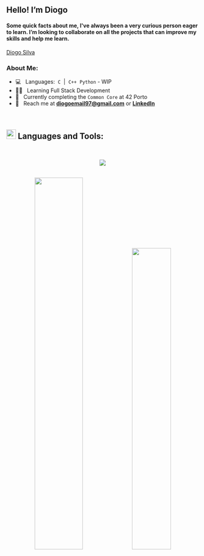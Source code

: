 ## Hello! I’m Diogo
<h4 align="left">Some quick facts about me, I've always been a very curious person eager to learn.
I’m looking to collaborate on all the projects that can improve my skills and help me learn.</h4>

<!--<script src="https://platform.linkedin.com/badges/js/profile.js" async defer type="text/javascript"></script>-->

<div class="badge-base LI-profile-badge" data-locale="en_US" data-size="large" data-theme="dark" data-type="HORIZONTAL" data-vanity="diogo-gsilva" data-version="v1"><a class="badge-base__link LI-simple-link" href="https://pt.linkedin.com/in/diogo-gsilva?trk=profile-badge">Diogo Silva</a></div>

### About Me:
- 💻 &nbsp; Languages:&nbsp;&nbsp;`C`&nbsp;&nbsp;|&nbsp;&nbsp;`C++`&nbsp;&nbsp;`Python`&nbsp;-&nbsp;WIP
- 👨‍💻 &nbsp; Learning Full Stack Development
- 🧠 &nbsp; Currently completing the `Common Core` at 42 Porto
- 📩 &nbsp; Reach me at **diogoemail97@gmail.com** or [**LinkedIn**](https://www.linkedin.com/in/diogo-gsilva/)

<br>

## <img src="https://media2.giphy.com/media/QssGEmpkyEOhBCb7e1/giphy.gif?cid=ecf05e47a0n3gi1bfqntqmob8g9aid1oyj2wr3ds3mg700bl&rid=giphy.gif" width ="25"><b> Languages and Tools:
<br>
<p align="left">
  <a href="https://skillicons.dev">
<p align="center">
    <img src="https://skillicons.dev/icons?i=c,cpp,python,git,github,bash,linux,vim,vscode,idea ,ps,sketchup,markdown,wordpress" />
  </a>
</p>
<br>
<div align="center">
<img width="50%" src="https://github-readme-stats.vercel.app/api?username=diocode&show_icons=true&theme=transparent&text_color=FFFFFF&hide_border=true&count_private=true">&nbsp;<img width="45%" src="https://github-readme-stats.vercel.app/api/top-langs/?username=diocode&theme=transparent&hide_border=true&text_color=FFFFFF&layout=compact">
</div>
